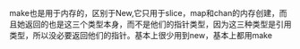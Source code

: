 make也是用于内存的，区别于New,它只用于slice，map和chan的内存创建，而且她返回的也是这三个类型本身，而不是他们的指针类型，因为这三种类型是引用类型，所以没必要返回他们的指针。基本上很少用到new，基本上都用make